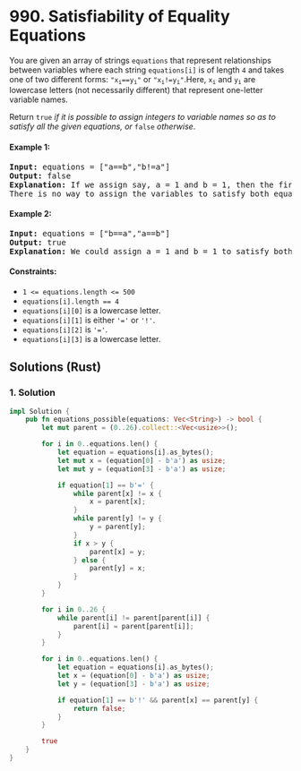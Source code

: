 # 990. Satisfiability of Equality Equations
You are given an array of strings `equations` that represent relationships between variables where each string `equations[i]` is of length `4` and takes one of two different forms: <code>"x<sub>i</sub>==y<sub>i</sub>"</code> or <code>"x<sub>i</sub>!=y<sub>i</sub>"</code>.Here, <code>x<sub>i</sub></code> and <code>y<sub>i</sub></code> are lowercase letters (not necessarily different) that represent one-letter variable names.

Return `true` *if it is possible to assign integers to variable names so as to satisfy all the given equations, or* `false` *otherwise*.

#### Example 1:
<pre>
<strong>Input:</strong> equations = ["a==b","b!=a"]
<strong>Output:</strong> false
<strong>Explanation:</strong> If we assign say, a = 1 and b = 1, then the first equation is satisfied, but not the second.
There is no way to assign the variables to satisfy both equations.
</pre>

#### Example 2:
<pre>
<strong>Input:</strong> equations = ["b==a","a==b"]
<strong>Output:</strong> true
<strong>Explanation:</strong> We could assign a = 1 and b = 1 to satisfy both equations.
</pre>

#### Constraints:
* `1 <= equations.length <= 500`
* `equations[i].length == 4`
* `equations[i][0]` is a lowercase letter.
* `equations[i][1]` is either `'='` or `'!'`.
* `equations[i][2]` is `'='`.
* `equations[i][3]` is a lowercase letter.

## Solutions (Rust)

### 1. Solution
```Rust
impl Solution {
    pub fn equations_possible(equations: Vec<String>) -> bool {
        let mut parent = (0..26).collect::<Vec<usize>>();

        for i in 0..equations.len() {
            let equation = equations[i].as_bytes();
            let mut x = (equation[0] - b'a') as usize;
            let mut y = (equation[3] - b'a') as usize;

            if equation[1] == b'=' {
                while parent[x] != x {
                    x = parent[x];
                }
                while parent[y] != y {
                    y = parent[y];
                }
                if x > y {
                    parent[x] = y;
                } else {
                    parent[y] = x;
                }
            }
        }

        for i in 0..26 {
            while parent[i] != parent[parent[i]] {
                parent[i] = parent[parent[i]];
            }
        }

        for i in 0..equations.len() {
            let equation = equations[i].as_bytes();
            let x = (equation[0] - b'a') as usize;
            let y = (equation[3] - b'a') as usize;

            if equation[1] == b'!' && parent[x] == parent[y] {
                return false;
            }
        }

        true
    }
}
```
